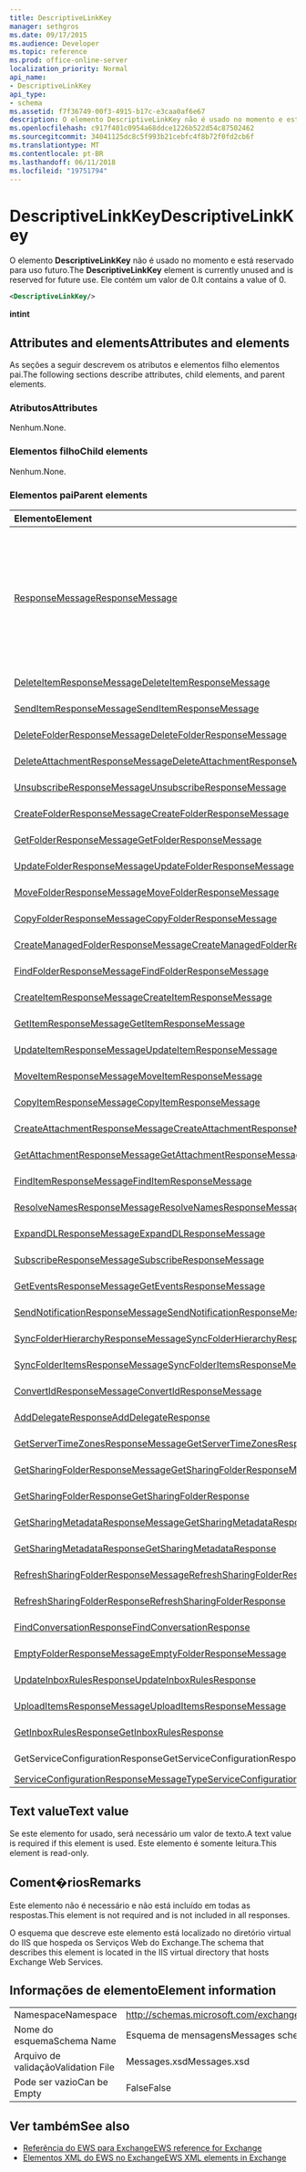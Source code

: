 ```yaml
---
title: DescriptiveLinkKey
manager: sethgros
ms.date: 09/17/2015
ms.audience: Developer
ms.topic: reference
ms.prod: office-online-server
localization_priority: Normal
api_name:
- DescriptiveLinkKey
api_type:
- schema
ms.assetid: f7f36749-00f3-4915-b17c-e3caa0af6e67
description: O elemento DescriptiveLinkKey não é usado no momento e está reservado para uso futuro. Ele contém um valor de 0.
ms.openlocfilehash: c917f401c0954a68ddce1226b522d54c87502462
ms.sourcegitcommit: 34041125dc8c5f993b21cebfc4f8b72f0fd2cb6f
ms.translationtype: MT
ms.contentlocale: pt-BR
ms.lasthandoff: 06/11/2018
ms.locfileid: "19751794"
---
```

# <a name="descriptivelinkkey"></a><span data-ttu-id="9b005-104">DescriptiveLinkKey</span><span class="sxs-lookup"><span data-stu-id="9b005-104">DescriptiveLinkKey</span></span>

<span data-ttu-id="9b005-105">O elemento **DescriptiveLinkKey** não é usado no momento e está reservado para uso futuro.</span><span class="sxs-lookup"><span data-stu-id="9b005-105">The **DescriptiveLinkKey** element is currently unused and is reserved for future use.</span></span> <span data-ttu-id="9b005-106">Ele contém um valor de 0.</span><span class="sxs-lookup"><span data-stu-id="9b005-106">It contains a value of 0.</span></span> 
  
```XML
<DescriptiveLinkKey/>
```

 <span data-ttu-id="9b005-107">**int**</span><span class="sxs-lookup"><span data-stu-id="9b005-107">**int**</span></span>
## <a name="attributes-and-elements"></a><span data-ttu-id="9b005-108">Attributes and elements</span><span class="sxs-lookup"><span data-stu-id="9b005-108">Attributes and elements</span></span>

<span data-ttu-id="9b005-109">As seções a seguir descrevem os atributos e elementos filho elementos pai.</span><span class="sxs-lookup"><span data-stu-id="9b005-109">The following sections describe attributes, child elements, and parent elements.</span></span>
  
### <a name="attributes"></a><span data-ttu-id="9b005-110">Atributos</span><span class="sxs-lookup"><span data-stu-id="9b005-110">Attributes</span></span>

<span data-ttu-id="9b005-111">Nenhum.</span><span class="sxs-lookup"><span data-stu-id="9b005-111">None.</span></span>
  
### <a name="child-elements"></a><span data-ttu-id="9b005-112">Elementos filho</span><span class="sxs-lookup"><span data-stu-id="9b005-112">Child elements</span></span>

<span data-ttu-id="9b005-113">Nenhum.</span><span class="sxs-lookup"><span data-stu-id="9b005-113">None.</span></span>
  
### <a name="parent-elements"></a><span data-ttu-id="9b005-114">Elementos pai</span><span class="sxs-lookup"><span data-stu-id="9b005-114">Parent elements</span></span>

|<span data-ttu-id="9b005-115">**Elemento**</span><span class="sxs-lookup"><span data-stu-id="9b005-115">**Element**</span></span>|<span data-ttu-id="9b005-116">**Descrição**</span><span class="sxs-lookup"><span data-stu-id="9b005-116">**Description**</span></span>|
|:-----|:-----|
|[<span data-ttu-id="9b005-117">ResponseMessage</span><span class="sxs-lookup"><span data-stu-id="9b005-117">ResponseMessage</span></span>](responsemessage.md) <br/> | <span data-ttu-id="9b005-118">Fornece informações descritivas sobre o status de resposta.</span><span class="sxs-lookup"><span data-stu-id="9b005-118">Provides descriptive information about the response status.</span></span>  <br/><br/><span data-ttu-id="9b005-119">A seguir estão algumas expressões XPath possíveis para esse elemento:</span><span class="sxs-lookup"><span data-stu-id="9b005-119">The following are some possible XPath expressions to this element:</span></span><br/><br/>  `/GetUserAvailabilityResponse/FreeBusyResponseArray/FreeBusyResponse/ResponseMessage` <br/><br/>`/GetUserAvailabilityResponse/SuggestionsResponse/ResponseMessage` <br/><br/>`/SetUserOofSettingsResponse/ResponseMessage` <br/><br/>`/GetUserOofSettingsResponse/ResponseMessage` <br/> |
|[<span data-ttu-id="9b005-120">DeleteItemResponseMessage</span><span class="sxs-lookup"><span data-stu-id="9b005-120">DeleteItemResponseMessage</span></span>](deleteitemresponsemessage.md) <br/> |<span data-ttu-id="9b005-121">Contém o status e o resultado de uma única solicitação **DeleteItem** .</span><span class="sxs-lookup"><span data-stu-id="9b005-121">Contains the status and result of a single **DeleteItem** request.</span></span>  <br/> |
|[<span data-ttu-id="9b005-122">SendItemResponseMessage</span><span class="sxs-lookup"><span data-stu-id="9b005-122">SendItemResponseMessage</span></span>](senditemresponsemessage.md) <br/> |<span data-ttu-id="9b005-123">Contém o status e o resultado de uma única solicitação **SendItem** .</span><span class="sxs-lookup"><span data-stu-id="9b005-123">Contains the status and result of a single **SendItem** request.</span></span>  <br/> |
|[<span data-ttu-id="9b005-124">DeleteFolderResponseMessage</span><span class="sxs-lookup"><span data-stu-id="9b005-124">DeleteFolderResponseMessage</span></span>](deletefolderresponsemessage.md) <br/> |<span data-ttu-id="9b005-125">Contém o status e o resultado de uma única solicitação **DeleteFolder** .</span><span class="sxs-lookup"><span data-stu-id="9b005-125">Contains the status and result of a single **DeleteFolder** request.</span></span>  <br/> |
|[<span data-ttu-id="9b005-126">DeleteAttachmentResponseMessage</span><span class="sxs-lookup"><span data-stu-id="9b005-126">DeleteAttachmentResponseMessage</span></span>](deleteattachmentresponsemessage.md) <br/> |<span data-ttu-id="9b005-127">Contém o status e o resultado de uma única solicitação **DeleteAttachment** .</span><span class="sxs-lookup"><span data-stu-id="9b005-127">Contains the status and result of a single **DeleteAttachment** request.</span></span>  <br/> |
|[<span data-ttu-id="9b005-128">UnsubscribeResponseMessage</span><span class="sxs-lookup"><span data-stu-id="9b005-128">UnsubscribeResponseMessage</span></span>](unsubscriberesponsemessage.md) <br/> |<span data-ttu-id="9b005-129">Contém o status e o resultado de uma única solicitação de **cancelamento da assinatura** .</span><span class="sxs-lookup"><span data-stu-id="9b005-129">Contains the status and result of a single **Unsubscribe** request.</span></span>  <br/> |
|[<span data-ttu-id="9b005-130">CreateFolderResponseMessage</span><span class="sxs-lookup"><span data-stu-id="9b005-130">CreateFolderResponseMessage</span></span>](createfolderresponsemessage.md) <br/> |<span data-ttu-id="9b005-131">Contém o status e o resultado de uma única solicitação **CreateFolder** .</span><span class="sxs-lookup"><span data-stu-id="9b005-131">Contains the status and result of a single **CreateFolder** request.</span></span>  <br/> |
|[<span data-ttu-id="9b005-132">GetFolderResponseMessage</span><span class="sxs-lookup"><span data-stu-id="9b005-132">GetFolderResponseMessage</span></span>](getfolderresponsemessage.md) <br/> |<span data-ttu-id="9b005-133">Contém o status e o resultado de uma única solicitação **GetFolder** .</span><span class="sxs-lookup"><span data-stu-id="9b005-133">Contains the status and result of a single **GetFolder** request.</span></span>  <br/> |
|[<span data-ttu-id="9b005-134">UpdateFolderResponseMessage</span><span class="sxs-lookup"><span data-stu-id="9b005-134">UpdateFolderResponseMessage</span></span>](updatefolderresponsemessage.md) <br/> |<span data-ttu-id="9b005-135">Contém o status e o resultado de uma única solicitação **UpdateFolder** .</span><span class="sxs-lookup"><span data-stu-id="9b005-135">Contains the status and result of a single **UpdateFolder** request.</span></span>  <br/> |
|[<span data-ttu-id="9b005-136">MoveFolderResponseMessage</span><span class="sxs-lookup"><span data-stu-id="9b005-136">MoveFolderResponseMessage</span></span>](movefolderresponsemessage.md) <br/> |<span data-ttu-id="9b005-137">Contém o status e o resultado de uma única solicitação **MoveFolder** .</span><span class="sxs-lookup"><span data-stu-id="9b005-137">Contains the status and result of a single **MoveFolder** request.</span></span>  <br/> |
|[<span data-ttu-id="9b005-138">CopyFolderResponseMessage</span><span class="sxs-lookup"><span data-stu-id="9b005-138">CopyFolderResponseMessage</span></span>](copyfolderresponsemessage.md) <br/> |<span data-ttu-id="9b005-139">Contém o status e o resultado de uma única solicitação **CopyFolder** .</span><span class="sxs-lookup"><span data-stu-id="9b005-139">Contains the status and result of a single **CopyFolder** request.</span></span>  <br/> |
|[<span data-ttu-id="9b005-140">CreateManagedFolderResponseMessage</span><span class="sxs-lookup"><span data-stu-id="9b005-140">CreateManagedFolderResponseMessage</span></span>](createmanagedfolderresponsemessage.md) <br/> |<span data-ttu-id="9b005-141">Contém o status e o resultado de uma única solicitação **CreateManagedFolder** .</span><span class="sxs-lookup"><span data-stu-id="9b005-141">Contains the status and result of a single **CreateManagedFolder** request.</span></span>  <br/> |
|[<span data-ttu-id="9b005-142">FindFolderResponseMessage</span><span class="sxs-lookup"><span data-stu-id="9b005-142">FindFolderResponseMessage</span></span>](findfolderresponsemessage.md) <br/> |<span data-ttu-id="9b005-143">Contém o status e o resultado de uma única solicitação **FindFolder** .</span><span class="sxs-lookup"><span data-stu-id="9b005-143">Contains the status and result of a single **FindFolder** request.</span></span>  <br/> |
|[<span data-ttu-id="9b005-144">CreateItemResponseMessage</span><span class="sxs-lookup"><span data-stu-id="9b005-144">CreateItemResponseMessage</span></span>](createitemresponsemessage.md) <br/> |<span data-ttu-id="9b005-145">Contém o status e o resultado de uma única solicitação **CreateItem** .</span><span class="sxs-lookup"><span data-stu-id="9b005-145">Contains the status and result of a single **CreateItem** request.</span></span>  <br/> |
|[<span data-ttu-id="9b005-146">GetItemResponseMessage</span><span class="sxs-lookup"><span data-stu-id="9b005-146">GetItemResponseMessage</span></span>](getitemresponsemessage.md) <br/> |<span data-ttu-id="9b005-147">Contém o status e o resultado de uma única solicitação **GetItem** .</span><span class="sxs-lookup"><span data-stu-id="9b005-147">Contains the status and result of a single **GetItem** request.</span></span>  <br/> |
|[<span data-ttu-id="9b005-148">UpdateItemResponseMessage</span><span class="sxs-lookup"><span data-stu-id="9b005-148">UpdateItemResponseMessage</span></span>](updateitemresponsemessage.md) <br/> |<span data-ttu-id="9b005-149">Contém o status e o resultado de uma única solicitação **UpdateItem** .</span><span class="sxs-lookup"><span data-stu-id="9b005-149">Contains the status and result of a single **UpdateItem** request.</span></span>  <br/> |
|[<span data-ttu-id="9b005-150">MoveItemResponseMessage</span><span class="sxs-lookup"><span data-stu-id="9b005-150">MoveItemResponseMessage</span></span>](moveitemresponsemessage.md) <br/> |<span data-ttu-id="9b005-151">Contém o status e o resultado de uma única solicitação **MoveItem** .</span><span class="sxs-lookup"><span data-stu-id="9b005-151">Contains the status and result of a single **MoveItem** request.</span></span>  <br/> |
|[<span data-ttu-id="9b005-152">CopyItemResponseMessage</span><span class="sxs-lookup"><span data-stu-id="9b005-152">CopyItemResponseMessage</span></span>](copyitemresponsemessage.md) <br/> |<span data-ttu-id="9b005-153">Contém o status e o resultado de uma única solicitação **CopyItem** .</span><span class="sxs-lookup"><span data-stu-id="9b005-153">Contains the status and result of a single **CopyItem** request.</span></span>  <br/> |
|[<span data-ttu-id="9b005-154">CreateAttachmentResponseMessage</span><span class="sxs-lookup"><span data-stu-id="9b005-154">CreateAttachmentResponseMessage</span></span>](createattachmentresponsemessage.md) <br/> |<span data-ttu-id="9b005-155">Contém o status e o resultado de uma única solicitação **CreateAttachment** .</span><span class="sxs-lookup"><span data-stu-id="9b005-155">Contains the status and result of a single **CreateAttachment** request.</span></span>  <br/> |
|[<span data-ttu-id="9b005-156">GetAttachmentResponseMessage</span><span class="sxs-lookup"><span data-stu-id="9b005-156">GetAttachmentResponseMessage</span></span>](getattachmentresponsemessage.md) <br/> |<span data-ttu-id="9b005-157">Contém o status e o resultado de uma única solicitação **GetAttachment** .</span><span class="sxs-lookup"><span data-stu-id="9b005-157">Contains the status and result of a single **GetAttachment** request.</span></span>  <br/> |
|[<span data-ttu-id="9b005-158">FindItemResponseMessage</span><span class="sxs-lookup"><span data-stu-id="9b005-158">FindItemResponseMessage</span></span>](finditemresponsemessage.md) <br/> |<span data-ttu-id="9b005-159">Contém o status e o resultado de uma única solicitação **FindItem** .</span><span class="sxs-lookup"><span data-stu-id="9b005-159">Contains the status and result of a single **FindItem** request.</span></span>  <br/> |
|[<span data-ttu-id="9b005-160">ResolveNamesResponseMessage</span><span class="sxs-lookup"><span data-stu-id="9b005-160">ResolveNamesResponseMessage</span></span>](resolvenamesresponsemessage.md) <br/> |<span data-ttu-id="9b005-161">Contém o status e o resultado de uma solicitação de **ResolveNames** .</span><span class="sxs-lookup"><span data-stu-id="9b005-161">Contains the status and result of a **ResolveNames** request.</span></span>  <br/> |
|[<span data-ttu-id="9b005-162">ExpandDLResponseMessage</span><span class="sxs-lookup"><span data-stu-id="9b005-162">ExpandDLResponseMessage</span></span>](expanddlresponsemessage.md) <br/> |<span data-ttu-id="9b005-163">Contém o status e o resultado de uma única solicitação **ExpandDL** .</span><span class="sxs-lookup"><span data-stu-id="9b005-163">Contains the status and result of a single **ExpandDL** request.</span></span>  <br/> |
|[<span data-ttu-id="9b005-164">SubscribeResponseMessage</span><span class="sxs-lookup"><span data-stu-id="9b005-164">SubscribeResponseMessage</span></span>](subscriberesponsemessage.md) <br/> |<span data-ttu-id="9b005-165">Contém o status e o resultado de uma única solicitação **Subscribe** .</span><span class="sxs-lookup"><span data-stu-id="9b005-165">Contains the status and result of a single **Subscribe** request.</span></span>  <br/> |
|[<span data-ttu-id="9b005-166">GetEventsResponseMessage</span><span class="sxs-lookup"><span data-stu-id="9b005-166">GetEventsResponseMessage</span></span>](geteventsresponsemessage.md) <br/> |<span data-ttu-id="9b005-167">Contém o status e o resultado de uma única solicitação **GetEvents** .</span><span class="sxs-lookup"><span data-stu-id="9b005-167">Contains the status and result of a single **GetEvents** request.</span></span>  <br/> |
|[<span data-ttu-id="9b005-168">SendNotificationResponseMessage</span><span class="sxs-lookup"><span data-stu-id="9b005-168">SendNotificationResponseMessage</span></span>](sendnotificationresponsemessage.md) <br/> |<span data-ttu-id="9b005-169">Contém o status e o resultado de uma única solicitação **SendNotification** .</span><span class="sxs-lookup"><span data-stu-id="9b005-169">Contains the status and result of a single **SendNotification** request.</span></span>  <br/> |
|[<span data-ttu-id="9b005-170">SyncFolderHierarchyResponseMessage</span><span class="sxs-lookup"><span data-stu-id="9b005-170">SyncFolderHierarchyResponseMessage</span></span>](syncfolderhierarchyresponsemessage.md) <br/> |<span data-ttu-id="9b005-171">Contém o status e o resultado de uma solicitação de **SyncFolderHierarchy** .</span><span class="sxs-lookup"><span data-stu-id="9b005-171">Contains the status and result of a **SyncFolderHierarchy** request.</span></span>  <br/> |
|[<span data-ttu-id="9b005-172">SyncFolderItemsResponseMessage</span><span class="sxs-lookup"><span data-stu-id="9b005-172">SyncFolderItemsResponseMessage</span></span>](syncfolderitemsresponsemessage.md) <br/> |<span data-ttu-id="9b005-173">Contém o status e o resultado de uma solicitação de **SyncFolderItems** .</span><span class="sxs-lookup"><span data-stu-id="9b005-173">Contains the status and result of a **SyncFolderItems** request.</span></span>  <br/> |
|[<span data-ttu-id="9b005-174">ConvertIdResponseMessage</span><span class="sxs-lookup"><span data-stu-id="9b005-174">ConvertIdResponseMessage</span></span>](convertidresponsemessage.md) <br/> |<span data-ttu-id="9b005-175">Contém o status e o resultado de uma solicitação de **ConvertId** .</span><span class="sxs-lookup"><span data-stu-id="9b005-175">Contains the status and result of a **ConvertId** request.</span></span>  <br/> |
|[<span data-ttu-id="9b005-176">AddDelegateResponse</span><span class="sxs-lookup"><span data-stu-id="9b005-176">AddDelegateResponse</span></span>](adddelegateresponse.md) <br/> |<span data-ttu-id="9b005-177">Contém o status e o resultado de uma solicitação de **AddDelegate** .</span><span class="sxs-lookup"><span data-stu-id="9b005-177">Contains the status and result of an **AddDelegate** request.</span></span>  <br/> |
|[<span data-ttu-id="9b005-178">GetServerTimeZonesResponseMessage</span><span class="sxs-lookup"><span data-stu-id="9b005-178">GetServerTimeZonesResponseMessage</span></span>](getservertimezonesresponsemessage.md) <br/> |<span data-ttu-id="9b005-179">Contém o status e o resultado de uma solicitação de **GetServerTimeZones** .</span><span class="sxs-lookup"><span data-stu-id="9b005-179">Contains the status and result of a **GetServerTimeZones** request.</span></span>  <br/> |
|[<span data-ttu-id="9b005-180">GetSharingFolderResponseMessage</span><span class="sxs-lookup"><span data-stu-id="9b005-180">GetSharingFolderResponseMessage</span></span>](getsharingfolderresponsemessage.md) <br/> |<span data-ttu-id="9b005-181">Contém o status e o resultado de uma solicitação de **GetSharingFolder** .</span><span class="sxs-lookup"><span data-stu-id="9b005-181">Contains the status and result of a **GetSharingFolder** request.</span></span>  <br/> |
|[<span data-ttu-id="9b005-182">GetSharingFolderResponse</span><span class="sxs-lookup"><span data-stu-id="9b005-182">GetSharingFolderResponse</span></span>](getsharingfolderresponse.md) <br/> |<span data-ttu-id="9b005-183">Define uma resposta a uma solicitação **GetSharingFolder** .</span><span class="sxs-lookup"><span data-stu-id="9b005-183">Defines a response to a **GetSharingFolder** request.</span></span>  <br/> |
|[<span data-ttu-id="9b005-184">GetSharingMetadataResponseMessage</span><span class="sxs-lookup"><span data-stu-id="9b005-184">GetSharingMetadataResponseMessage</span></span>](getsharingmetadataresponsemessage.md) <br/> |<span data-ttu-id="9b005-185">Contém o status e o resultado de uma solicitação de **GetSharingMetadata** .</span><span class="sxs-lookup"><span data-stu-id="9b005-185">Contains the status and result of a **GetSharingMetadata** request.</span></span>  <br/> |
|[<span data-ttu-id="9b005-186">GetSharingMetadataResponse</span><span class="sxs-lookup"><span data-stu-id="9b005-186">GetSharingMetadataResponse</span></span>](getsharingmetadataresponse.md) <br/> |<span data-ttu-id="9b005-187">Define uma resposta a uma solicitação **GetSharingMetadata** .</span><span class="sxs-lookup"><span data-stu-id="9b005-187">Defines a response to a **GetSharingMetadata** request.</span></span>  <br/> |
|[<span data-ttu-id="9b005-188">RefreshSharingFolderResponseMessage</span><span class="sxs-lookup"><span data-stu-id="9b005-188">RefreshSharingFolderResponseMessage</span></span>](refreshsharingfolderresponsemessage.md) <br/> |<span data-ttu-id="9b005-189">Contém o status e o resultado de uma solicitação de **RefreshSharingFolder** .</span><span class="sxs-lookup"><span data-stu-id="9b005-189">Contains the status and result of a **RefreshSharingFolder** request.</span></span>  <br/> |
|[<span data-ttu-id="9b005-190">RefreshSharingFolderResponse</span><span class="sxs-lookup"><span data-stu-id="9b005-190">RefreshSharingFolderResponse</span></span>](refreshsharingfolderresponse.md) <br/> |<span data-ttu-id="9b005-191">Define uma resposta a uma solicitação **RefreshSharingFolder** .</span><span class="sxs-lookup"><span data-stu-id="9b005-191">Defines a response to a **RefreshSharingFolder** request.</span></span>  <br/> |
|[<span data-ttu-id="9b005-192">FindConversationResponse</span><span class="sxs-lookup"><span data-stu-id="9b005-192">FindConversationResponse</span></span>](findconversationresponse.md) <br/> |<span data-ttu-id="9b005-193">Contém o status e os resultados de uma resposta **FindConversation** .</span><span class="sxs-lookup"><span data-stu-id="9b005-193">Contains the status and results of a **FindConversation** response.</span></span>  <br/> |
|[<span data-ttu-id="9b005-194">EmptyFolderResponseMessage</span><span class="sxs-lookup"><span data-stu-id="9b005-194">EmptyFolderResponseMessage</span></span>](emptyfolderresponsemessage.md) <br/> |<span data-ttu-id="9b005-195">Contém o status e o resultado de uma única solicitação **EmptyFolder** .</span><span class="sxs-lookup"><span data-stu-id="9b005-195">Contains the status and result of a single **EmptyFolder** request.</span></span>  <br/> |
|[<span data-ttu-id="9b005-196">UpdateInboxRulesResponse</span><span class="sxs-lookup"><span data-stu-id="9b005-196">UpdateInboxRulesResponse</span></span>](updateinboxrulesresponse.md) <br/> |<span data-ttu-id="9b005-197">Contém o status e o resultado de uma solicitação de **UpdateInboxRules** .</span><span class="sxs-lookup"><span data-stu-id="9b005-197">Contains the status and result of an **UpdateInboxRules** request.</span></span>  <br/> |
|[<span data-ttu-id="9b005-198">UploadItemsResponseMessage</span><span class="sxs-lookup"><span data-stu-id="9b005-198">UploadItemsResponseMessage</span></span>](uploaditemsresponsemessage.md) <br/> |<span data-ttu-id="9b005-199">Contém um resultado de uma solicitação de **UploadItemsResponse** e status.</span><span class="sxs-lookup"><span data-stu-id="9b005-199">Contains a status and result of an **UploadItemsResponse** request.</span></span>  <br/> |
|[<span data-ttu-id="9b005-200">GetInboxRulesResponse</span><span class="sxs-lookup"><span data-stu-id="9b005-200">GetInboxRulesResponse</span></span>](getinboxrulesresponse.md) <br/> |<span data-ttu-id="9b005-201">Contém uma resposta a uma solicitação **GetInboxRules** .</span><span class="sxs-lookup"><span data-stu-id="9b005-201">Contains a response to a **GetInboxRules** request.</span></span>  <br/> |
|<span data-ttu-id="9b005-202">GetServiceConfigurationResponse</span><span class="sxs-lookup"><span data-stu-id="9b005-202">GetServiceConfigurationResponse</span></span>  <br/> |<span data-ttu-id="9b005-203">Contém uma resposta a uma solicitação **GetServiceConfiguration** .</span><span class="sxs-lookup"><span data-stu-id="9b005-203">Contains a response to a **GetServiceConfiguration** request.</span></span>  <br/> |
|[<span data-ttu-id="9b005-204">ServiceConfigurationResponseMessageType</span><span class="sxs-lookup"><span data-stu-id="9b005-204">ServiceConfigurationResponseMessageType</span></span>](serviceconfigurationresponsemessagetype.md) <br/> |<span data-ttu-id="9b005-205">Contém as definições de configuração de serviço.</span><span class="sxs-lookup"><span data-stu-id="9b005-205">Contains service configuration settings.</span></span>  <br/> |
   
## <a name="text-value"></a><span data-ttu-id="9b005-206">Text value</span><span class="sxs-lookup"><span data-stu-id="9b005-206">Text value</span></span>

<span data-ttu-id="9b005-207">Se este elemento for usado, será necessário um valor de texto.</span><span class="sxs-lookup"><span data-stu-id="9b005-207">A text value is required if this element is used.</span></span> <span data-ttu-id="9b005-208">Este elemento é somente leitura.</span><span class="sxs-lookup"><span data-stu-id="9b005-208">This element is read-only.</span></span>
  
## <a name="remarks"></a><span data-ttu-id="9b005-209">Coment�rios</span><span class="sxs-lookup"><span data-stu-id="9b005-209">Remarks</span></span>

<span data-ttu-id="9b005-210">Este elemento não é necessário e não está incluído em todas as respostas.</span><span class="sxs-lookup"><span data-stu-id="9b005-210">This element is not required and is not included in all responses.</span></span>
  
<span data-ttu-id="9b005-211">O esquema que descreve este elemento está localizado no diretório virtual do IIS que hospeda os Serviços Web do Exchange.</span><span class="sxs-lookup"><span data-stu-id="9b005-211">The schema that describes this element is located in the IIS virtual directory that hosts Exchange Web Services.</span></span>
  
## <a name="element-information"></a><span data-ttu-id="9b005-212">Informações de elemento</span><span class="sxs-lookup"><span data-stu-id="9b005-212">Element information</span></span>

|||
|:-----|:-----|
|<span data-ttu-id="9b005-213">Namespace</span><span class="sxs-lookup"><span data-stu-id="9b005-213">Namespace</span></span>  <br/> |http://schemas.microsoft.com/exchange/services/2006/messages  <br/> |
|<span data-ttu-id="9b005-214">Nome do esquema</span><span class="sxs-lookup"><span data-stu-id="9b005-214">Schema Name</span></span>  <br/> |<span data-ttu-id="9b005-215">Esquema de mensagens</span><span class="sxs-lookup"><span data-stu-id="9b005-215">Messages schema</span></span>  <br/> |
|<span data-ttu-id="9b005-216">Arquivo de validação</span><span class="sxs-lookup"><span data-stu-id="9b005-216">Validation File</span></span>  <br/> |<span data-ttu-id="9b005-217">Messages.xsd</span><span class="sxs-lookup"><span data-stu-id="9b005-217">Messages.xsd</span></span>  <br/> |
|<span data-ttu-id="9b005-218">Pode ser vazio</span><span class="sxs-lookup"><span data-stu-id="9b005-218">Can be Empty</span></span>  <br/> |<span data-ttu-id="9b005-219">False</span><span class="sxs-lookup"><span data-stu-id="9b005-219">False</span></span>  <br/> |
   
## <a name="see-also"></a><span data-ttu-id="9b005-220">Ver também</span><span class="sxs-lookup"><span data-stu-id="9b005-220">See also</span></span>

- [<span data-ttu-id="9b005-221">Referência do EWS para Exchange</span><span class="sxs-lookup"><span data-stu-id="9b005-221">EWS reference for Exchange</span></span>](ews-reference-for-exchange.md) 
- [<span data-ttu-id="9b005-222">Elementos XML do EWS no Exchange</span><span class="sxs-lookup"><span data-stu-id="9b005-222">EWS XML elements in Exchange</span></span>](ews-xml-elements-in-exchange.md)


